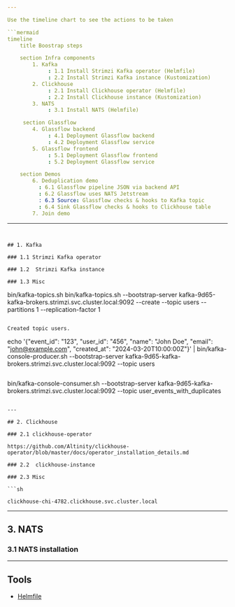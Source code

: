 ```yaml
---

Use the timeline chart to see the actions to be taken 

```mermaid
timeline
    title Boostrap steps

    section Infra components
        1. Kafka
             : 1.1 Install Strimzi Kafka operator (Helmfile)
             : 2.2 Install Strimzi Kafka instance (Kustomization)
        2. Clickhouse
             : 2.1 Install Clickhouse operator (Helmfile)
             : 2.2 Install Clickhouse instance (Kustomization)
        3. NATS
             : 3.1 Install NATS (Helmfile)

     section Glassflow
        4. Glassflow backend
             : 4.1 Deployment Glassflow backend
             : 4.2 Deployment Glassflow service
        5. Glassflow frontend
             : 5.1 Deployment Glassflow frontend
             : 5.2 Deployment Glassflow service

    section Demos
        6. Deduplication demo
          : 6.1 Glassflow pipeline JSON via backend API
          : 6.2 Glassflow uses NATS Jetstream
          : 6.3 Source: Glassflow checks & hooks to Kafka topic
          : 6.4 Sink Glassflow checks & hooks to Clickhouse table
        7. Join demo
```

---
```


## 1. Kafka
    
### 1.1 Strimzi Kafka operator
  
### 1.2  Strimzi Kafka instance

### 1.3 Misc

```
bin/kafka-topics.sh bin/kafka-topics.sh --bootstrap-server kafka-9d65-kafka-brokers.strimzi.svc.cluster.local:9092 --create --topic users --partitions 1 --replication-factor 1
```

Created topic users.

```
echo '{"event_id": "123", "user_id": "456", "name": "John Doe", "email": "john@example.com", "created_at": "2024-03-20T10:00:00Z"}' | bin/kafka-console-producer.sh --bootstrap-server kafka-9d65-kafka-brokers.strimzi.svc.cluster.local:9092 --topic users
```

```
bin/kafka-console-consumer.sh --bootstrap-server kafka-9d65-kafka-brokers.strimzi.svc.cluster.local:9092 --topic user_events_with_duplicates
```

---

## 2. Clickhouse
  
### 2.1 clickhouse-operator
    
https://github.com/Altinity/clickhouse-operator/blob/master/docs/operator_installation_details.md
  
### 2.2  clickhouse-instance

### 2.3 Misc

```sh

clickhouse-chi-4782.clickhouse.svc.cluster.local

```

---

## 3. NATS
    
### 3.1 NATS installation


---

## Tools

- [Helmfile](https://github.com/helmfile/helmfile)